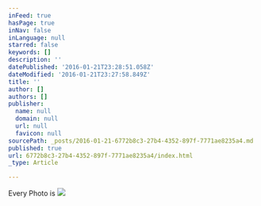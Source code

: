 ```yaml
---
inFeed: true
hasPage: true
inNav: false
inLanguage: null
starred: false
keywords: []
description: ''
datePublished: '2016-01-21T23:28:51.058Z'
dateModified: '2016-01-21T23:27:58.849Z'
title: ''
author: []
authors: []
publisher:
  name: null
  domain: null
  url: null
  favicon: null
sourcePath: _posts/2016-01-21-6772b8c3-27b4-4352-897f-7771ae8235a4.md
published: true
url: 6772b8c3-27b4-4352-897f-7771ae8235a4/index.html
_type: Article

---
```

Every Photo is
![](https://the-grid-user-content.s3-us-west-2.amazonaws.com/6db8c647-2e53-4002-afc8-a21d83601dd2.jpg)